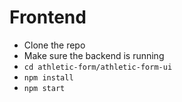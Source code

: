 # Frontend

- Clone the repo
- Make sure the backend is running
- `cd athletic-form/athletic-form-ui`
- `npm install`
- `npm start`
